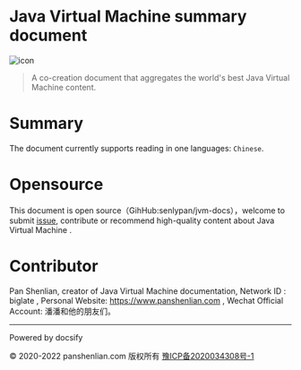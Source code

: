 # Java Virtual Machine summary document

![icon](http://jvm.panshenlian.com/_media/icon200.png)

> A co-creation document that aggregates the world's best Java Virtual Machine content.

# Summary

The document currently supports reading in one languages: `Chinese`.

# Opensource

This document is open source（GihHub:senlypan/jvm-docs），welcome to submit [issue](https://github.com/senlypan/jvm-docs/issues), contribute or recommend high-quality content about Java Virtual Machine .

# Contributor

Pan Shenlian, creator of Java Virtual Machine documentation, Network ID : biglate , Personal Website: https://www.panshenlian.com , Wechat Official Account: 潘潘和他的朋友们。

***
Powered by docsify

© 2020-2022 panshenlian.com 版权所有  [豫ICP备2020034308号-1](https://beian.miit.gov.cn/)